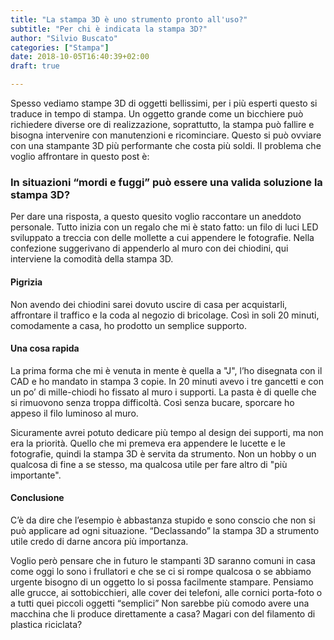 ```yaml
---
title: "La stampa 3D è uno strumento pronto all'uso?"
subtitle: "Per chi è indicata la stampa 3D?"
author: "Silvio Buscato"
categories: ["Stampa"]
date: 2018-10-05T16:40:39+02:00
draft: true

---
```


Spesso vediamo stampe 3D di oggetti bellissimi, per i più esperti questo si traduce in tempo di stampa. Un oggetto grande come un bicchiere può richiedere diverse ore di realizzazione, soprattutto, la stampa può fallire e bisogna intervenire con manutenzioni e ricominciare. Questo si può ovviare con una stampante 3D più performante che costa più soldi. 
Il problema che voglio affrontare in questo post è:

### In situazioni “mordi e fuggi” può essere una valida soluzione la stampa 3D?

Per dare una risposta, a questo quesito voglio raccontare un aneddoto personale. Tutto inizia con un regalo che mi è stato fatto: un filo di luci LED sviluppato a treccia con delle mollette a cui appendere le fotografie. Nella confezione suggerivano di appenderlo al muro con dei chiodini, qui interviene la comodità della stampa 3D.

#### Pigrizia
Non avendo dei chiodini sarei dovuto uscire di casa per acquistarli, affrontare il traffico e la coda al negozio di bricolage. Così in soli 20 minuti, comodamente a casa, ho prodotto un semplice supporto.

#### Una cosa rapida
La prima forma che mi è venuta in mente è quella a "J", l’ho disegnata con il CAD e ho mandato in stampa 3 copie. In 20 minuti avevo i tre gancetti e con un po’ di mille-chiodi ho fissato al muro i supporti. La pasta è di quelle che si rimuovono senza troppa difficoltà. Così senza bucare, sporcare ho appeso il filo luminoso al muro.

Sicuramente avrei potuto dedicare più tempo al design dei supporti, ma non era la priorità. Quello che mi premeva era appendere le lucette e le fotografie, quindi la stampa 3D è servita da strumento. Non un hobby o un qualcosa di fine a se stesso, ma qualcosa utile per fare altro di "più importante".

 
#### Conclusione
C’è da dire che l’esempio è abbastanza stupido e sono conscio che non si può applicare ad ogni situazione. “Declassando” la stampa 3D a strumento utile credo di darne ancora più importanza.

Voglio però pensare che in futuro le stampanti 3D saranno comuni in casa come oggi lo sono i frullatori e che se ci si rompe qualcosa o se abbiamo urgente bisogno di un oggetto lo si possa facilmente stampare. Pensiamo alle grucce, ai sottobicchieri, alle cover dei telefoni, alle cornici porta-foto o a tutti quei piccoli oggetti “semplici” Non sarebbe più comodo avere una macchina che li produce direttamente a casa? Magari con del filamento di plastica riciclata?